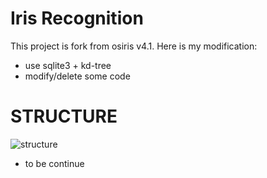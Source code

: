 # Iris Recognition
  This project is fork from osiris v4.1.
  Here is my modification:
* use sqlite3 + kd-tree
* modify/delete some code 

# STRUCTURE
![structure](structure.jpg)
* to be continue
